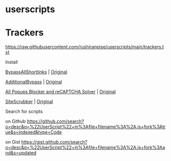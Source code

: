 # userscripts

# Trackers
https://raw.githubusercontent.com/rushiranpise/userscripts/main/trackers.txt

Install

[BypassAllShortlinks](https://github.com/rushiranpise/userscripts/raw/main/Bypass%20All%20Shortlinks.user.js)
| [Original](https://greasyfork.org/scripts/431691-bypass-all-shortlinks/code/Bypass%20All%20Shortlinks.user.js)

[AdditionalBypass](https://github.com/rushiranpise/userscripts/raw/main/Additional%20Bypass.user.js)
| [Original](https://greasyfork.org/scripts/443888-additional-bypass/code/Additional%20Bypass.user.js)

[All Popups Blocker and reCAPTCHA Solver](https://github.com/rushiranpise/userscripts/raw/main/All%20Popups%20Blocker%20and%20reCAPTCHA%20Solver.user.js)
| [Original](https://greasyfork.org/scripts/439683-all-popups-blocker-and-recaptcha-solver/code/All%20Popups%20Blocker%20and%20reCAPTCHA%20Solver.user.js)

[SiteScrubber](https://github.com/PrimePlaya24/dl-site-scrubber/raw/25a0149d17e47f2a4fceb9c913da0942e59e50ec/dist/SiteScrubber.user.js) | [Original](https://github.com/PrimePlaya24/dl-site-scrubber)

Search for scripts

on Github
https://github.com/search?o=desc&q=%22UserScript%22+in%3Afile+filename%3A%2A.js+fork%3Atrue&s=indexed&type=Code


on Gist
https://gist.github.com/search?o=desc&q=%22UserScript%22+in%3Afile+filename%3A%2A.js+fork%3Aand&s=updated
